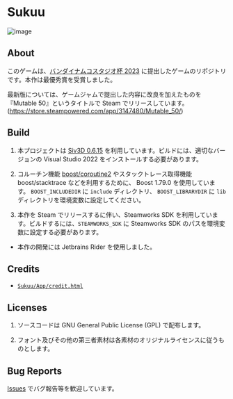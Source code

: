 # Sukuu

![image](https://github.com/sashi0034/Sukuu/assets/82739042/e412a320-106f-4471-8537-75701a368077)

## About

このゲームは、[バンダイナムコスタジオ杯 2023](https://siv3d.github.io/ja-jp/event/gamejam2023/)
に提出したゲームのリポジトリです。本作は最優秀賞を受賞しました。

最新版については、ゲームジャムで提出した内容に改良を加えたものを『Mutable 50』というタイトルで Steam でリリースしています。(https://store.steampowered.com/app/3147480/Mutable_50/)


## Build

1. 本プロジェクトは [Siv3D 0.6.15](https://github.com/Siv3D/OpenSiv3D) を利用しています。ビルドには、適切なバージョンの
   Visual Studio 2022 をインストールする必要があります。

1. コルーチン機能 [boost/coroutine2](https://github.com/boostorg/coroutine2) やスタックトレース取得機能 boost/stacktrace
   などを利用するために、 Boost 1.79.0 を使用しています。
   `BOOST_INCLUDEDIR` に `include` ディレクトリ、 `BOOST_LIBRARYDIR` に `lib` ディレクトリを環境変数に設定してください。

1. 本作を Steam でリリースするに伴い、Steamworks SDK を利用しています。ビルドするには、`STEAMWORKS_SDK` に Steamworks SDK
   のパスを環境変数に設定する必要があります。

- 本作の開発には Jetbrains Rider を使用しました。

## Credits

- [`Sukuu/App/credit.html`](Sukuu/App/credit.html)

## Licenses

1. ソースコードは GNU General Public License (GPL) で配布します。

1. フォント及びその他の第三者素材は各素材のオリジナルライセンスに従うものとします。

## Bug Reports

[Issues](https://github.com/sashi0034/Sukuu) でバグ報告等を歓迎しています。

